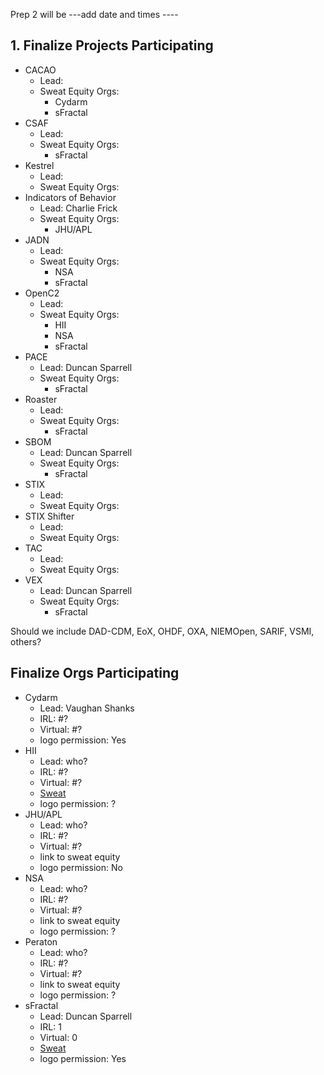 Prep 2 will be ---add date and times ----

## 1. Finalize Projects Participating
- CACAO
   + Lead: 
   + Sweat Equity Orgs:
      * Cydarm
      * sFractal
- CSAF
   + Lead: 
   + Sweat Equity Orgs:
      * sFractal
- Kestrel
   + Lead: 
   + Sweat Equity Orgs:
- Indicators of Behavior
   + Lead: Charlie Frick
   + Sweat Equity Orgs:
      * JHU/APL
- JADN
   + Lead: 
   + Sweat Equity Orgs:
      * NSA
      * sFractal
- OpenC2
   + Lead: 
   + Sweat Equity Orgs:
      * HII
      * NSA
      * sFractal
- PACE
   + Lead: Duncan Sparrell
   + Sweat Equity Orgs:
      * sFractal
- Roaster
   + Lead: 
   + Sweat Equity Orgs:
      * sFractal
- SBOM
   + Lead: Duncan Sparrell
   + Sweat Equity Orgs:
      * sFractal
- STIX
   + Lead: 
   + Sweat Equity Orgs:
- STIX Shifter
   + Lead: 
   + Sweat Equity Orgs:
- TAC
   + Lead: 
   + Sweat Equity Orgs:
- VEX
   + Lead: Duncan Sparrell
   + Sweat Equity Orgs:
      * sFractal


Should we include DAD-CDM, EoX, OHDF, OXA, NIEMOpen, SARIF, VSMI, others?

## Finalize Orgs Participating
- Cydarm
   + Lead: Vaughan Shanks
   + IRL: #?
   + Virtual: #?
   + logo permission: Yes
- HII
   + Lead: who?
   + IRL: #?
   + Virtual: #?
   + [Sweat](../SweatEquity/HII/README.md)
   + logo permission: ?
- JHU/APL
   + Lead: who?
   + IRL: #?
   + Virtual: #?
   + link to sweat equity
   + logo permission: No
- NSA
   + Lead: who?
   + IRL: #?
   + Virtual: #?
   + link to sweat equity
   + logo permission: ?
- Peraton
   + Lead: who?
   + IRL: #?
   + Virtual: #?
   + link to sweat equity
   + logo permission: ?
- sFractal
   + Lead: Duncan Sparrell
   + IRL: 1
   + Virtual: 0
   + [Sweat](../SweatEquity/sFractal/README.md)
   + logo permission: Yes
